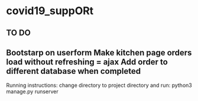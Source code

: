 # covid19_suppORt
## TO DO
Bootstarp on userform
Make kitchen page orders load without refreshing = ajax
Add order to different database when completed
---
Running instructions:
change directory to project directory and run:
python3 manage.py runserver
